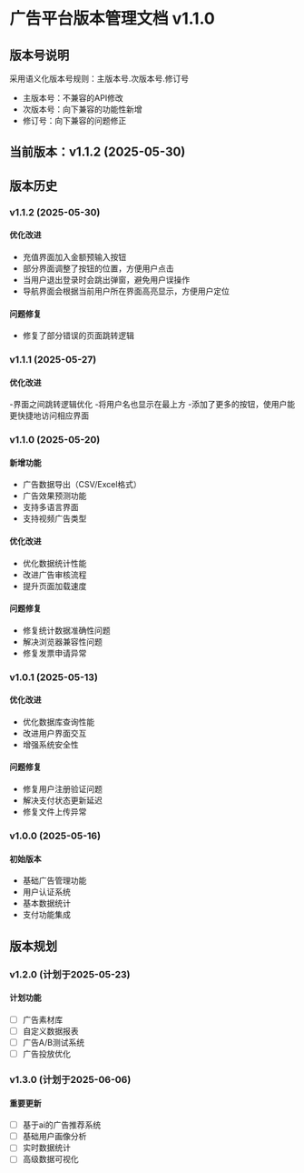 # 广告平台版本管理文档 v1.1.0

## 版本号说明

采用语义化版本号规则：主版本号.次版本号.修订号

- 主版本号：不兼容的API修改
- 次版本号：向下兼容的功能性新增
- 修订号：向下兼容的问题修正

## 当前版本：v1.1.2 (2025-05-30)

## 版本历史
### v1.1.2 (2025-05-30)
#### 优化改进

- 充值界面加入金额预输入按钮
- 部分界面调整了按钮的位置，方便用户点击
- 当用户退出登录时会跳出弹窗，避免用户误操作
- 导航界面会根据当前用户所在界面高亮显示，方便用户定位
#### 问题修复

- 修复了部分错误的页面跳转逻辑
### v1.1.1 (2025-05-27)
#### 优化改进

-界面之间跳转逻辑优化
-将用户名也显示在最上方
-添加了更多的按钮，使用户能更快捷地访问相应界面

### v1.1.0 (2025-05-20)

#### 新增功能

- 广告数据导出（CSV/Excel格式）
- 广告效果预测功能
- 支持多语言界面
- 支持视频广告类型

#### 优化改进

- 优化数据统计性能
- 改进广告审核流程
- 提升页面加载速度

#### 问题修复

- 修复统计数据准确性问题
- 解决浏览器兼容性问题
- 修复发票申请异常

### v1.0.1 (2025-05-13)

#### 优化改进

- 优化数据库查询性能
- 改进用户界面交互
- 增强系统安全性

#### 问题修复

- 修复用户注册验证问题
- 解决支付状态更新延迟
- 修复文件上传异常

### v1.0.0 (2025-05-16)

#### 初始版本

- 基础广告管理功能
- 用户认证系统
- 基本数据统计
- 支付功能集成

## 版本规划

### v1.2.0 (计划于2025-05-23)

#### 计划功能

- [ ] 广告素材库
- [ ] 自定义数据报表
- [ ] 广告A/B测试系统
- [ ] 广告投放优化

### v1.3.0 (计划于2025-06-06)

#### 重要更新

- [ ] 基于ai的广告推荐系统
- [ ] 基础用户画像分析
- [ ] 实时数据统计
- [ ] 高级数据可视化
